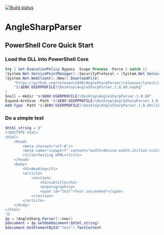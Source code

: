 [![Build status](https://ci.appveyor.com/api/projects/status/115e41aqm9s820b5?svg=true)](https://ci.appveyor.com/project/nstevens1040/anglesharpparser)  
# AngleSharpParser  
## PowerShell Core Quick Start  
### Load the DLL into PowerShell Core
```ps1
try { Set-ExecutionPolicy Bypass -Scope Process -Force } catch {}
[System.Net.ServicePointManager]::SecurityProtocol = [System.Net.ServicePointManager]::SecurityProtocol -bor 3072
[System.Net.WebClient]::New().DownloadFile(
    "https://github.com/nstevens1040/AngleSharpParser/releases/latest/download/AngleSharpParser.1.0.60.nupkg",
    "$($ENV:USERPROFILE)\Desktop\AngleSharpParser.1.0.60.nupkg"
)
$null = mkdir "$($ENV:USERPROFILE)\Desktop\AngleSharpParser.1.0.60"
Expand-Archive -Path "$($ENV:USERPROFILE)\Desktop\AngleSharpParser.1.0.60.nupkg" -DestinationPath "$($ENV:USERPROFILE)\Desktop\AngleSharpParser.1.0.60"
Add-Type -Path "$($ENV:USERPROFILE)\Desktop\AngleSharpParser.1.0.60\lib\net6.0\AngleSharpParser.dll"
```  
### Do a simple test
```ps1
$html_string = @"
<!DOCTYPE html>
<html>
    <head>
        <meta charset="utf-8"/>
        <meta name="viewport" content="width=device-width,initial-scale=1"/>
        <title>Testing HTML</title>
    </head>
    <body>
        <h1>Heading</h1>
        <article>
            <section>
                <h2>subtitle</h2>
                <p>paragraph</p>
                <span id="test">Test succeeded!</span>
            </section>
        </article>
    </body>
</html>
"@
$p = [AngleSharp.Parser]::new()
$document = $p.GetDomDocument($html_string)
$document.GetElementById("test").TextContent
```  
